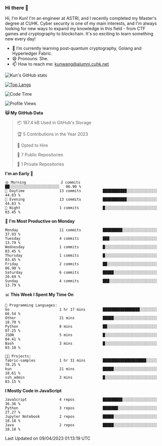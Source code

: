 ### Hi there 👋
Hi, I'm Kun! I'm an engineer at ASTRI, and I recently completed my Master's degree at CUHK. Cyber security is one of my main interests, and I'm always looking for new ways to expand my knowledge in this field - from CTF games and cryptography to blockchain. It's so exciting to learn something new every day!

- 🌱 I’m currently learning post-quantum cryptography, Golang and Hyperledger Fabric.
- 😄 Pronouns: She.
- 📫 How to reach me: kunwang@alumni.cuhk.net

<!--
**WK-ING/WK-ING** is a ✨ _special_ ✨ repository because its `README.md` (this file) appears on your GitHub profile.

Here are some ideas to get you started:

- 🔭 I’m currently working on ...
- 🌱 I’m currently learning ...
- 👯 I’m looking to collaborate on ...
- 🤔 I’m looking for help with ...
- 💬 Ask me about ...
- 📫 How to reach me: ...
- 😄 Pronouns: ...
- ⚡ Fun fact: ...
-->
![Kun's GitHub stats](https://github-readme-stats.vercel.app/api?username=WK-ING&show_icons=true&theme=radical)

[![Top Langs](https://github-readme-stats.vercel.app/api/top-langs/?username=WK-ING&layout=compact)](https://github.com/anuraghazra/github-readme-stats)

<!--START_SECTION:waka-->
![Code Time](http://img.shields.io/badge/Code%20Time-25%20hrs%204%20mins-blue)

![Profile Views](http://img.shields.io/badge/Profile%20Views-1-blue)

**🐱 My GitHub Data** 

> 📦 187.4 kB Used in GitHub's Storage 
 > 
> 🏆 5 Contributions in the Year 2023
 > 
> 💼 Opted to Hire
 > 
> 📜 7 Public Repositories 
 > 
> 🔑 1 Private Repositories 
 > 
**I'm an Early 🐤** 

```text
🌞 Morning                2 commits           ██░░░░░░░░░░░░░░░░░░░░░░░   06.90 % 
🌆 Daytime                13 commits          ███████████░░░░░░░░░░░░░░   44.83 % 
🌃 Evening                13 commits          ███████████░░░░░░░░░░░░░░   44.83 % 
🌙 Night                  1 commits           █░░░░░░░░░░░░░░░░░░░░░░░░   03.45 % 
```
📅 **I'm Most Productive on Monday** 

```text
Monday                   11 commits          █████████░░░░░░░░░░░░░░░░   37.93 % 
Tuesday                  4 commits           ███░░░░░░░░░░░░░░░░░░░░░░   13.79 % 
Wednesday                1 commits           █░░░░░░░░░░░░░░░░░░░░░░░░   03.45 % 
Thursday                 1 commits           █░░░░░░░░░░░░░░░░░░░░░░░░   03.45 % 
Friday                   2 commits           ██░░░░░░░░░░░░░░░░░░░░░░░   06.90 % 
Saturday                 6 commits           █████░░░░░░░░░░░░░░░░░░░░   20.69 % 
Sunday                   4 commits           ███░░░░░░░░░░░░░░░░░░░░░░   13.79 % 
```


📊 **This Week I Spent My Time On** 

```text
💬 Programming Languages: 
Go                       1 hr 17 mins        █████████████████░░░░░░░░   66.54 % 
Other                    21 mins             █████░░░░░░░░░░░░░░░░░░░░   18.70 % 
Python                   8 mins              ██░░░░░░░░░░░░░░░░░░░░░░░   07.25 % 
JSON                     5 mins              █░░░░░░░░░░░░░░░░░░░░░░░░   04.41 % 
Bash                     3 mins              █░░░░░░░░░░░░░░░░░░░░░░░░   03.10 % 

🐱‍💻 Projects: 
fabric-samples           1 hr 31 mins        ████████████████████░░░░░   78.25 % 
kun                      21 mins             █████░░░░░░░░░░░░░░░░░░░░   18.61 % 
ssh_admin                3 mins              █░░░░░░░░░░░░░░░░░░░░░░░░   03.15 % 
```

**I Mostly Code in JavaScript** 

```text
JavaScript               4 repos             █████████░░░░░░░░░░░░░░░░   36.36 % 
Python                   3 repos             ███████░░░░░░░░░░░░░░░░░░   27.27 % 
Jupyter Notebook         2 repos             █████░░░░░░░░░░░░░░░░░░░░   18.18 % 
Java                     2 repos             █████░░░░░░░░░░░░░░░░░░░░   18.18 % 
```




 Last Updated on 09/04/2023 01:13:19 UTC
<!--END_SECTION:waka-->
